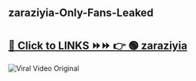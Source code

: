 
 ## zaraziyia-Only-Fans-Leaked

# <h2><a href="https://clipsfans.com/zaraziyia&ref=git">🔗 Click to LINKS ⏩⏩ 👉 🟢 zaraziyia </a></h2>

<a href="https://clipsfans.com/zaraziyia&ref=git" rel="nofollow" data-target="animated-image.originalLink"><img src="https://i.ibb.co.com/xMMVF88/686577567.gif" alt="Viral Video Original" style="max-width: 100%; display: inline-block;" data-target="animated-image.originalImage"></a>
